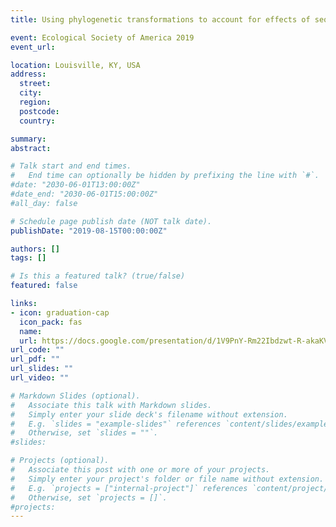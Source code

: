 ```yaml
---
title: Using phylogenetic transformations to account for effects of sequencing error and intra-specific variation on operational taxonomic unit (OTU) assignment in microbial ecology.

event: Ecological Society of America 2019
event_url: 

location: Louisville, KY, USA
address:
  street: 
  city: 
  region: 
  postcode: 
  country: 

summary: 
abstract: 

# Talk start and end times.
#   End time can optionally be hidden by prefixing the line with `#`.
#date: "2030-06-01T13:00:00Z"
#date_end: "2030-06-01T15:00:00Z"
#all_day: false

# Schedule page publish date (NOT talk date).
publishDate: "2019-08-15T00:00:00Z"

authors: []
tags: []

# Is this a featured talk? (true/false)
featured: false

links:
- icon: graduation-cap
  icon_pack: fas
  name: 
  url: https://docs.google.com/presentation/d/1V9PnY-Rm22Ibdzwt-R-akaKV3R5JlMk6el71KZfALZo/edit?usp=sharing
url_code: ""
url_pdf: ""
url_slides: ""
url_video: ""

# Markdown Slides (optional).
#   Associate this talk with Markdown slides.
#   Simply enter your slide deck's filename without extension.
#   E.g. `slides = "example-slides"` references `content/slides/example-slides.md`.
#   Otherwise, set `slides = ""`.
#slides: 

# Projects (optional).
#   Associate this post with one or more of your projects.
#   Simply enter your project's folder or file name without extension.
#   E.g. `projects = ["internal-project"]` references `content/project/deep-learning/index.md`.
#   Otherwise, set `projects = []`.
#projects:
---
```

